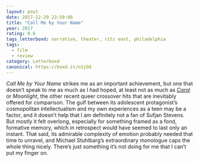 ```yaml
---
layout: post 
date: 2017-12-29 23:59:00
title: "Call Me by Your Name"
year: 2017
rating: 0.6
tags_letterboxd: narrative, theater, ritz east, philadelphia
tags:
  - film
  - review
category: Letterboxd
canonical: https://boxd.it/n3jOd
---
```


<cite>Call Me by Your Name</cite> strikes me as an important achievement, but one that doesn’t speak to me as much as I had hoped, at least not as much as [<cite>Carol</cite>](https://letterboxd.com/robweychert/film/carol-2015/) or <cite>Moonlight</cite>, the other recent queer crossover hits that are inevitably offered for comparison. The gulf between its adolescent protagonist’s cosmopolitan intellectualism and my own experiences as a teen may be a factor, and it doesn’t help that I am definitely not a fan of Sufjan Stevens. But mostly it felt overlong, especially for something framed as a fond, formative memory, which in retrospect would have seemed to last only an instant. That said, its admirable complexity of emotion probably needed that time to unravel, and Michael Stuhlbarg’s extraordinary monologue caps the whole thing nicely. There’s just something it’s not doing for me that I can’t put my finger on.